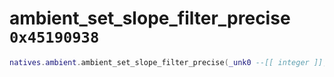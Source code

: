 # ambient_set_slope_filter_precise `0x45190938`

```lua
natives.ambient.ambient_set_slope_filter_precise(_unk0 --[[ integer ]], _unk1 --[[ integer ]], _unk2 --[[ integer ]])
```